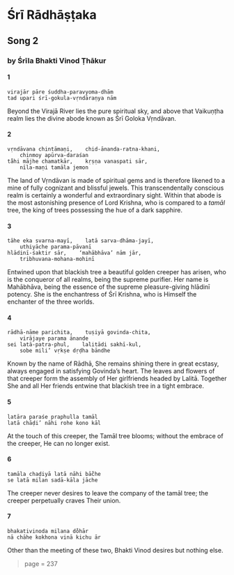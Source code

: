 # Śrī Rādhāṣṭaka

## Song 2

### by Śrīla Bhakti Vinod Ṭhākur

#### 1

    virajār pāre śuddha-paravyoma-dhām
    tad upari śrī-gokula-vṛndāraṇya nām

Beyond the Virajā River lies the pure spiritual sky, and above that Vaikuṇṭha realm lies the divine abode known as Śrī Goloka Vṛndāvan.

#### 2

    vṛndāvana chintāmaṇi,    chid-ānanda-ratna-khani,
        chinmoy apūrva-daraśan
    ta̐hi mājhe chamatkār,    kṛṣṇa vanaspati sār,
        nīla-maṇi tamāla jemon

The land of Vṛndāvan is made of spiritual gems and is therefore likened to a mine of fully cognizant and blissful jewels. This transcendentally conscious realm is certainly a wonderful and extraordinary sight. Within that abode is the most astonishing presence of Lord Krishna, who is compared to a *tamāl* tree, the king of trees possessing the hue of a dark sapphire.

#### 3

    tāhe eka svarna-mayī,    latā sarva-dhāma-jayī,
        uthiyāche parama-pāvanī
    hlādinī-śaktir sār,    ‘mahābhāva’ nām jār,
        tribhuvana-mohana-mohinī

Entwined upon that blackish tree a beautiful golden creeper has arisen, who is the conqueror of all realms, being the supreme purifier. Her name is Mahābhāva, being the essence of the supreme pleasure-giving hlādinī potency. She is the enchantress of Śrī Krishna, who is Himself the enchanter of the three worlds.

#### 4

    rādhā-nāme parichita,    tuṣiyā govinda-chita,
        virājaye parama ānande
    sei latā-patra-phul,    lalitādi sakhī-kul,
        sobe mili’ vṛkṣe dṛḍha bāndhe

Known by the name of Rādhā, She remains shining there in great ecstasy, always engaged in satisfying Govinda’s heart. The leaves and flowers of that creeper form the assembly of Her girlfriends headed by Lalitā. Together She and all Her friends entwine that blackish tree in a tight embrace.

#### 5

    latāra paraśe praphulla tamāl
    latā chāḍi’ nāhi rohe kono kāl

At the touch of this creeper, the Tamāl tree blooms; without the embrace of the creeper, He can no longer exist.

#### 6

    tamāla chaḍiyā latā nāhi bā̐che
    se latā milan sadā-kāla jāche

The creeper never desires to leave the company of the tamāl tree; the creeper perpetually craves Their union.

#### 7

    bhakativinoda milana do̐hār
    nā chāhe kokhona vinā kichu ār

Other than the meeting of these two, Bhakti Vinod desires but nothing else.


> page = 237
